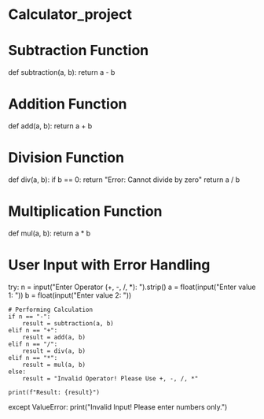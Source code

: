 # Calculator_project
# Subtraction Function
def subtraction(a, b):
    return a - b

# Addition Function
def add(a, b):
    return a + b

# Division Function
def div(a, b):
    if b == 0:
        return "Error: Cannot divide by zero"
    return a / b

# Multiplication Function
def mul(a, b):
    return a * b

# User Input with Error Handling
try:
    n = input("Enter Operator (+, -, /, *): ").strip()
    a = float(input("Enter value 1: "))
    b = float(input("Enter value 2: "))

    # Performing Calculation
    if n == "-":
        result = subtraction(a, b)
    elif n == "+":
        result = add(a, b)
    elif n == "/":
        result = div(a, b)
    elif n == "*":
        result = mul(a, b)
    else:
        result = "Invalid Operator! Please Use +, -, /, *"

    print(f"Result: {result}")

except ValueError:
    print("Invalid Input! Please enter numbers only.")
